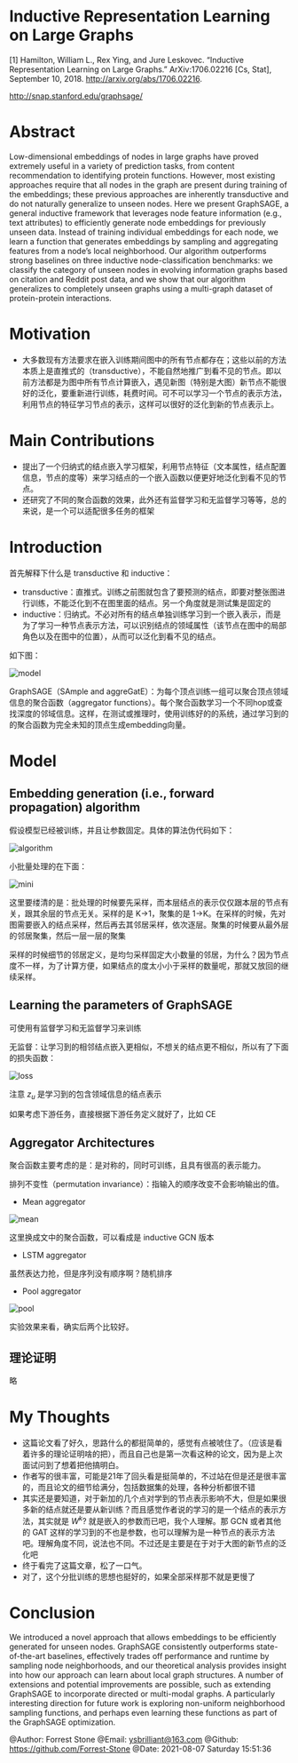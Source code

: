 # Inductive Representation Learning on Large Graphs

[1] Hamilton, William L., Rex Ying, and Jure Leskovec. “Inductive Representation Learning on Large Graphs.” ArXiv:1706.02216 [Cs, Stat], September 10, 2018. http://arxiv.org/abs/1706.02216.

  http://snap.stanford.edu/graphsage/

# Abstract

Low-dimensional embeddings of nodes in large graphs have proved extremely useful in a variety of prediction tasks, from content recommendation to identifying protein functions. However, most existing approaches require that all nodes in the graph are present during training of the embeddings; these previous approaches are inherently transductive and do not naturally generalize to unseen nodes. Here we present GraphSAGE, a general inductive framework that leverages node feature information (e.g., text attributes) to efficiently generate node embeddings for previously unseen data. Instead of training individual embeddings for each node, we learn a function that generates embeddings by sampling and aggregating features from a node’s local neighborhood. Our algorithm outperforms strong baselines on three inductive node-classification benchmarks: we classify the category of unseen nodes in evolving information graphs based on citation and Reddit post data, and we show that our algorithm generalizes to completely unseen graphs using a multi-graph dataset of protein-protein interactions.

# Motivation

- 大多数现有方法要求在嵌入训练期间图中的所有节点都存在；这些以前的方法本质上是直推式的（transductive），不能自然地推广到看不见的节点。即以前方法都是为图中所有节点计算嵌入，遇见新图（特别是大图）新节点不能很好的泛化，要重新进行训练，耗费时间。可不可以学习一个节点的表示方法，利用节点的特征学习节点的表示，这样可以很好的泛化到新的节点表示上。

# Main Contributions

- 提出了一个归纳式的结点嵌入学习框架，利用节点特征（文本属性，结点配置信息，节点的度等）来学习结点的一个嵌入函数以便更好地泛化到看不见的节点。
- 还研究了不同的聚合函数的效果，此外还有监督学习和无监督学习等等，总的来说，是一个可以适配很多任务的框架

# Introduction

首先解释下什么是 transductive 和 inductive：

- transductive：直推式。训练之前图就包含了要预测的结点，即要对整张图进行训练，不能泛化到不在图里面的结点。另一个角度就是测试集是固定的
- inductive：归纳式。不必对所有的结点单独训练学习到一个嵌入表示，而是为了学习一种节点表示方法，可以识别结点的领域属性（该节点在图中的局部角色以及在图中的位置），从而可以泛化到看不见的结点。

如下图：

![model](./images/graphSAGE.png)

GraphSAGE（SAmple and aggreGatE）：为每个顶点训练一组可以聚合顶点领域信息的聚合函数（aggregator functions）。每个聚合函数学习一个不同hop或查找深度的邻域信息。这样，在测试或推理时，使用训练好的的系统，通过学习到的的聚合函数为完全未知的顶点生成embedding向量。

# Model

## Embedding generation (i.e., forward propagation) algorithm

假设模型已经被训练，并且让参数固定。具体的算法伪代码如下：

![algorithm](./images/graphSAGE_algorithm.png)

小批量处理的在下面：

![mini](./images/mini_batch.png)

这里要缕清的是：批处理的时候要先采样，而本层结点的表示仅仅跟本层的节点有关，跟其余层的节点无关。采样的是 K->1，聚集的是 1->K。在采样的时候，先对图需要嵌入的结点采样，然后再去其邻居采样，依次逐层。聚集的时候要从最外层的邻居聚集，然后一层一层的聚集

采样的时候细节的邻居定义，是均匀采样固定大小数量的邻居，为什么？因为节点度不一样，为了计算方便，如果结点的度太小小于采样的数量呢，那就又放回的继续采样。

## Learning the parameters of GraphSAGE

可使用有监督学习和无监督学习来训练

无监督：让学习到的相邻结点嵌入更相似，不想关的结点更不相似，所以有了下面的损失函数：

![loss](./images/un_loss.png)

注意 $z_u$ 是学习到的包含领域信息的结点表示

如果考虑下游任务，直接根据下游任务定义就好了，比如 CE

## Aggregator Architectures

聚合函数主要考虑的是：是对称的，同时可训练，且具有很高的表示能力。

排列不变性（permutation invariance）：指输入的顺序改变不会影响输出的值。

- Mean aggregator

![mean](./images/mean_agg.png)

这里换成文中的聚合函数，可以看成是 inductive GCN 版本

- LSTM aggregator

虽然表达力抢，但是序列没有顺序啊？随机排序

- Pool aggregator

![pool](./images/pool_agg.png)

实验效果来看，确实后两个比较好。

## 理论证明

略

# My Thoughts

- 这篇论文看了好久，思路什么的都挺简单的，感觉有点被唬住了。（应该是看着许多的理论证明啥的把），而且自己也是第一次看这种的论文，因为是上次面试问到了想着把他搞明白。
- 作者写的很丰富，可能是21年了回头看是挺简单的，不过站在但是还是很丰富的，而且论文的细节给满分，包括数据集的处理，各种分析都很不错
- 其实还是要知道，对于新加的几个点对学到的节点表示影响不大，但是如果很多新的结点就还是要从新训练？而且感觉作者说的学习的是一个结点的表示方法，其实就是 $W^k$? 就是嵌入的参数而已吧，我个人理解。那 GCN 或者其他的 GAT 这样的学习到的不也是参数，也可以理解为是一种节点的表示方法吧。理解角度不同，说法也不同。不过还是主要是在于对于大图的新节点的泛化吧
- 终于看完了这篇文章，松了一口气。
- 对了，这个分批训练的思想也挺好的，如果全部采样那不就是更慢了

# Conclusion

We introduced a novel approach that allows embeddings to be efficiently generated for unseen nodes. GraphSAGE consistently outperforms state-of-the-art baselines, effectively trades off performance and runtime by sampling node neighborhoods, and our theoretical analysis provides insight into how our approach can learn about local graph structures. A number of extensions and potential improvements are possible, such as extending GraphSAGE to incorporate directed or multi-modal graphs. A particularly interesting direction for future work is exploring non-uniform neighborhood sampling functions, and perhaps even learning these functions as part of the GraphSAGE optimization.



@Author: Forrest Stone
@Email: ysbrilliant@163.com
@Github: https://github.com/Forrest-Stone
@Date: 2021-08-07 Saturday 15:51:36

